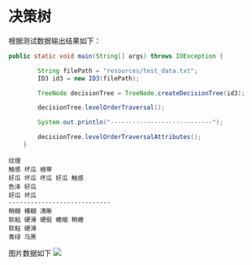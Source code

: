 # 决策树
根据测试数据输出结果如下：
```java
public static void main(String[] args) throws IOException {

        String filePath = "resources/test_data.txt";
        ID3 id3 = new ID3(filePath);

        TreeNode decisionTree = TreeNode.createDecisionTree(id3);

        decisionTree.levelOrderTraversal();

        System.out.println("----------------------------");

        decisionTree.levelOrderTraversalAttributes();
    }
```
```
纹理
触感 坏瓜 根蒂
好瓜 坏瓜 坏瓜 好瓜 触感
色泽 好瓜
好瓜 坏瓜
----------------------------
稍糊 模糊 清晰
软粘 硬滑 硬挺 蜷缩 稍蜷
软粘 硬滑
青绿 乌黑
```
图片数据如下
![](https://picgo-1314080015.cos.ap-nanjing.myqcloud.com/PIctures/202403301756268.png)

